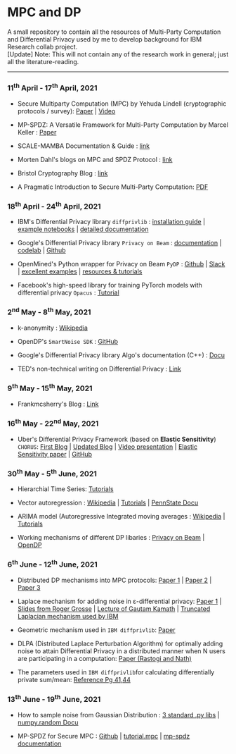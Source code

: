 # MPC and DP
A small repository to contain all the resources of Multi-Party Computation and Differential Privacy used by me to develop background for IBM Research collab project. \
[Update] Note: This will not contain any of the research work in general; just all the literature-reading.

----------------------------------------------------------------------------------------------------------------------------------


### 11<sup>th</sup> April - 17<sup>th</sup> April, 2021

* Secure Multiparty Computation (MPC) by Yehuda Lindell (cryptographic protocols / survey): [Paper](https://eprint.iacr.org/2020/300.pdf) |
                                                                                            [Video](https://youtu.be/Li2QJ8yImoY)

* MP-SPDZ: A Versatile Framework for Multi-Party Computation by Marcel Keller : [Paper](https://eprint.iacr.org/2020/521.pdf)

* SCALE-MAMBA Documentation & Guide : [link](https://homes.esat.kuleuven.be/~nsmart/SCALE/)
                                                                                            
* Morten Dahl's blogs on MPC and SPDZ Protocol : [link](https://mortendahl.github.io/2017/09/10/the-spdz-protocol-part2/)

* Bristol Cryptography Blog : [link](https://bristolcrypto.blogspot.com/2016/10/what-is-spdz-part-1-mpc-circuit.html)

* A Pragmatic Introduction to Secure Multi-Party Computation: [PDF](https://securecomputation.org/docs/pragmaticmpc.pdf)


### 18<sup>th</sup> April - 24<sup>th</sup> April, 2021

* IBM's Differential Privacy library `diffprivlib` : [installation guide](https://github.com/IBM/differential-privacy-library) | 
                                                     [example notebooks](https://github.com/IBM/differential-privacy-library/tree/main/notebooks) | 
                                                     [detailed documentation](https://diffprivlib.readthedocs.io/en/latest/)
                                                     
* Google's Differential Privacy library `Privacy on Beam` : [documentation](https://opensource.googleblog.com/2020/06/expanding-our-differential-privacy.html) | 
                                                     [codelab](https://codelabs.developers.google.com/codelabs/privacy-on-beam/#0) |
                                                     [Github](https://github.com/google/differential-privacy)

* OpenMined's Python wrapper for Privacy on Beam `PyDP` : [Github](https://github.com/OpenMined/PyDP) | 
                                                          [Slack](https://openmined.slack.com/join/shared_invite/zt-p8y1423n-SYC4uwI2yUHj4gSlHbslAw#/) |
                                                          [excellent examples](https://github.com/OpenMined/PyDP/tree/dev/examples) | 
                                                          [resources & tutorials](https://github.com/OpenMined/PyDP/blob/dev/resources.md)
                                                          
* Facebook's high-speed library for training PyTorch models with differential privacy `Opacus` : [Tutorial](https://opacus.ai/tutorials/)


### 2<sup>nd</sup> May - 8<sup>th</sup> May, 2021

* k-anonymity : [Wikipedia](https://en.wikipedia.org/wiki/K-anonymity)

* OpenDP's `SmartNoise SDK` : [GitHub](https://github.com/opendp/smartnoise-sdk)

* Google's Differential Privacy library Algo's documentation (C++) : [Docu](https://github.com/google/differential-privacy/tree/main/cc/docs)

* TED's non-technical writing on Differential Privacy : [Link](https://desfontain.es/privacy/differential-privacy-awesomeness.html)


### 9<sup>th</sup> May - 15<sup>th</sup> May, 2021

*  Frankmcsherry's Blog  : [Link](https://github.com/frankmcsherry/blog/blob/master/posts/2016-02-06.md)


### 16<sup>th</sup> May - 22<sup>nd</sup> May, 2021

*  Uber's Differential Privacy Framework (based on **Elastic Sensitivity**) `CHORUS`: [First Blog](https://medium.com/uber-security-privacy/differential-privacy-open-source-7892c82c42b6) | 
                                                          [Updated Blog](https://medium.com/uber-security-privacy/uber-open-source-differential-privacy-57f31e85c57a) |
                                                          [Video presentation](https://www.usenix.org/conference/enigma2018/presentation/ensigns) | 
                                                          [Elastic Sensitivity paper](https://arxiv.org/pdf/1706.09479.pdf) | 
                                                          [GitHub](https://github.com/uber-archive/sql-differential-privacy)
                                                          
                                                          
### 30<sup>th</sup> May - 5<sup>th</sup> June, 2021

*  Hierarchial Time Series: [Tutorials](https://medium.com/opex-analytics/hierarchical-time-series-101-734a3da15426)

*  Vector autoregression : [Wikipedia](https://en.wikipedia.org/wiki/Vector_autoregression) | 
                           [Tutorials](https://otexts.com/fpp2/VAR.html) | 
                           [PennState Docu](https://online.stat.psu.edu/stat510/lesson/11/11.2)

* ARIMA model (Autoregressive Integrated moving averages : [Wikipedia](https://en.wikipedia.org/wiki/Autoregressive_integrated_moving_average) | 
                                                           [Tutorials](https://otexts.com/fpp2/non-seasonal-arima.html)
                                                           

* Working mechanisms of different DP libaries : [Privacy on Beam](https://github.com/google/differential-privacy/blob/main/cc/docs/algorithms/bounded-sum.md) | 
                                                [OpenDP](https://github.com/opendp/smartnoise-samples/blob/master/analysis/basic_data_analysis.ipynb)


### 6<sup>th</sup> June - 12<sup>th</sup> June, 2021

*  Distributed DP mechanisms into MPC protocols: [Paper 1](https://www.usenix.org/system/files/sec20-bohler.pdf) | 
                                                 [Paper 2](http://elaineshi.com/docs/ndss2011.pdf) | 
                                                 [Paper 3](https://www.researchgate.net/profile/Vibhor-Rastogi/publication/221213330_Differentially_private_aggregation_of_distributed_time-series_with_transformation_and_encryption/links/54f562f50cf2ba615065cdb1/Differentially-private-aggregation-of-distributed-time-series-with-transformation-and-encryption.pdf)
                                                 
*  Laplace mechanism for adding noise in ε-differential privacy: [Paper 1](https://privacytools.seas.harvard.edu/files/privacytools/files/the_algorithmic_foundations_of_differential_privacy_0.pdf) | 
                                                 [Slides from Roger Grosse](https://www.cs.toronto.edu/~rgrosse/courses/csc2515_2019/slides/lec11-slides.pdf) | 
                                                 [Lecture of Gautam Kamath](https://www.youtube.com/watch?v=IGQe9BN1TZs) | 
                                                 [Truncated Laplacian mechanism used by IBM](https://arxiv.org/pdf/1810.00877v1.pdf)

*  Geometric mechanism used in `IBM diffprivlib`: [Paper](https://arxiv.org/pdf/0811.2841.pdf)

*  DLPA (Distributed Laplace Perturbation Algorithm) for optimally adding noise to attain Differential Privacy in a distributed manner when N users are participating in a computation: [Paper (Rastogi and Nath)](https://www.researchgate.net/profile/Vibhor-Rastogi/publication/221213330_Differentially_private_aggregation_of_distributed_time-series_with_transformation_and_encryption/links/54f562f50cf2ba615065cdb1/Differentially-private-aggregation-of-distributed-time-series-with-transformation-and-encryption.pdf)

*  The parameters used in `IBM diffprivlib`for calculating differentially private sum/mean: [Reference Pg 41,44](https://diffprivlib.readthedocs.io/_/downloads/en/latest/pdf/)


### 13<sup>th</sup> June - 19<sup>th</sup> June, 2021

*  How to sample noise from Gaussian Distribution : [3 standard .py libs](https://fanbuduke17.github.io/2020-08-27-How-to-Sample-from-Distributions-in-Python/) |
                                                     [numpy.random Docu](https://numpy.org/doc/stable/reference/random/generated/numpy.random.normal.html)

* MP-SPDZ for Secure MPC : [Github](https://github.com/data61/MP-SPDZ) | 
                           [tutorial.mpc](https://github.com/data61/MP-SPDZ/blob/master/Programs/Source/tutorial.mpc) | 
                           [mp-spdz documentation](https://mp-spdz.readthedocs.io/en/latest/Compiler.html#module-Compiler.types)
